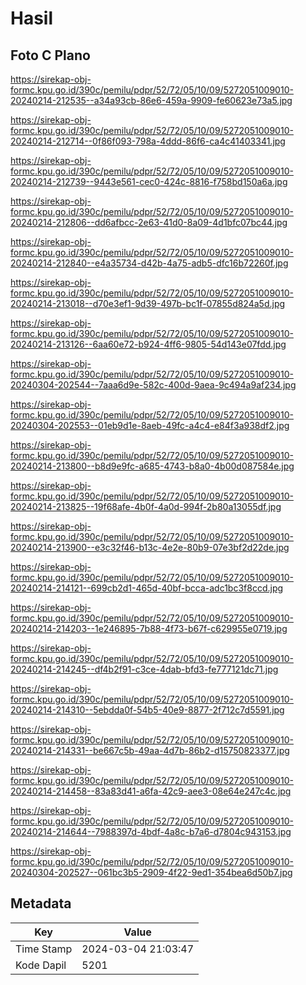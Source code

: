 # Hasil

## Foto C Plano

https://sirekap-obj-formc.kpu.go.id/390c/pemilu/pdpr/52/72/05/10/09/5272051009010-20240214-212535--a34a93cb-86e6-459a-9909-fe60623e73a5.jpg

https://sirekap-obj-formc.kpu.go.id/390c/pemilu/pdpr/52/72/05/10/09/5272051009010-20240214-212714--0f86f093-798a-4ddd-86f6-ca4c41403341.jpg

https://sirekap-obj-formc.kpu.go.id/390c/pemilu/pdpr/52/72/05/10/09/5272051009010-20240214-212739--9443e561-cec0-424c-8816-f758bd150a6a.jpg

https://sirekap-obj-formc.kpu.go.id/390c/pemilu/pdpr/52/72/05/10/09/5272051009010-20240214-212806--dd6afbcc-2e63-41d0-8a09-4d1bfc07bc44.jpg

https://sirekap-obj-formc.kpu.go.id/390c/pemilu/pdpr/52/72/05/10/09/5272051009010-20240214-212840--e4a35734-d42b-4a75-adb5-dfc16b72260f.jpg

https://sirekap-obj-formc.kpu.go.id/390c/pemilu/pdpr/52/72/05/10/09/5272051009010-20240214-213018--d70e3ef1-9d39-497b-bc1f-07855d824a5d.jpg

https://sirekap-obj-formc.kpu.go.id/390c/pemilu/pdpr/52/72/05/10/09/5272051009010-20240214-213126--6aa60e72-b924-4ff6-9805-54d143e07fdd.jpg

https://sirekap-obj-formc.kpu.go.id/390c/pemilu/pdpr/52/72/05/10/09/5272051009010-20240304-202544--7aaa6d9e-582c-400d-9aea-9c494a9af234.jpg

https://sirekap-obj-formc.kpu.go.id/390c/pemilu/pdpr/52/72/05/10/09/5272051009010-20240304-202553--01eb9d1e-8aeb-49fc-a4c4-e84f3a938df2.jpg

https://sirekap-obj-formc.kpu.go.id/390c/pemilu/pdpr/52/72/05/10/09/5272051009010-20240214-213800--b8d9e9fc-a685-4743-b8a0-4b00d087584e.jpg

https://sirekap-obj-formc.kpu.go.id/390c/pemilu/pdpr/52/72/05/10/09/5272051009010-20240214-213825--19f68afe-4b0f-4a0d-994f-2b80a13055df.jpg

https://sirekap-obj-formc.kpu.go.id/390c/pemilu/pdpr/52/72/05/10/09/5272051009010-20240214-213900--e3c32f46-b13c-4e2e-80b9-07e3bf2d22de.jpg

https://sirekap-obj-formc.kpu.go.id/390c/pemilu/pdpr/52/72/05/10/09/5272051009010-20240214-214121--699cb2d1-465d-40bf-bcca-adc1bc3f8ccd.jpg

https://sirekap-obj-formc.kpu.go.id/390c/pemilu/pdpr/52/72/05/10/09/5272051009010-20240214-214203--1e246895-7b88-4f73-b67f-c629955e0719.jpg

https://sirekap-obj-formc.kpu.go.id/390c/pemilu/pdpr/52/72/05/10/09/5272051009010-20240214-214245--df4b2f91-c3ce-4dab-bfd3-fe777121dc71.jpg

https://sirekap-obj-formc.kpu.go.id/390c/pemilu/pdpr/52/72/05/10/09/5272051009010-20240214-214310--5ebdda0f-54b5-40e9-8877-2f712c7d5591.jpg

https://sirekap-obj-formc.kpu.go.id/390c/pemilu/pdpr/52/72/05/10/09/5272051009010-20240214-214331--be667c5b-49aa-4d7b-86b2-d15750823377.jpg

https://sirekap-obj-formc.kpu.go.id/390c/pemilu/pdpr/52/72/05/10/09/5272051009010-20240214-214458--83a83d41-a6fa-42c9-aee3-08e64e247c4c.jpg

https://sirekap-obj-formc.kpu.go.id/390c/pemilu/pdpr/52/72/05/10/09/5272051009010-20240214-214644--7988397d-4bdf-4a8c-b7a6-d7804c943153.jpg

https://sirekap-obj-formc.kpu.go.id/390c/pemilu/pdpr/52/72/05/10/09/5272051009010-20240304-202527--061bc3b5-2909-4f22-9ed1-354bea6d50b7.jpg


## Metadata

| Key        | Value               |
| ---------- | ------------------- |
| Time Stamp | 2024-03-04 21:03:47 |
| Kode Dapil | 5201                |



